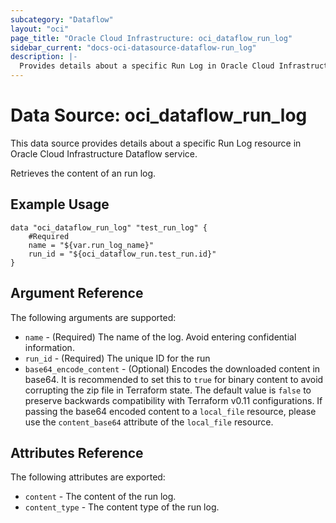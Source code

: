 ```yaml
---
subcategory: "Dataflow"
layout: "oci"
page_title: "Oracle Cloud Infrastructure: oci_dataflow_run_log"
sidebar_current: "docs-oci-datasource-dataflow-run_log"
description: |-
  Provides details about a specific Run Log in Oracle Cloud Infrastructure Dataflow service
---
```


# Data Source: oci_dataflow_run_log
This data source provides details about a specific Run Log resource in Oracle Cloud Infrastructure Dataflow service.

Retrieves the content of an run log.


## Example Usage

```hcl
data "oci_dataflow_run_log" "test_run_log" {
	#Required
	name = "${var.run_log_name}"
	run_id = "${oci_dataflow_run.test_run.id}"
}
```

## Argument Reference

The following arguments are supported:

* `name` - (Required) The name of the log. Avoid entering confidential information. 
* `run_id` - (Required) The unique ID for the run 
* `base64_encode_content` - (Optional) Encodes the downloaded content in base64. It is recommended to set this to `true` for binary content to avoid corrupting the zip file in Terraform state. The default value is `false` to preserve backwards compatibility with Terraform v0.11 configurations.
If passing the base64 encoded content to a `local_file` resource, please use the `content_base64` attribute of the `local_file` resource.

## Attributes Reference

The following attributes are exported:

* `content` - The content of the run log.
* `content_type` - The content type of the run log.

